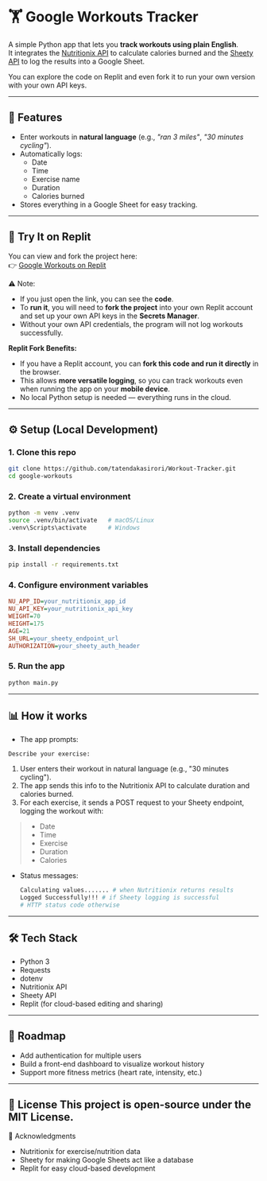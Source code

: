 # 🏋️ Google Workouts Tracker

A simple Python app that lets you **track workouts using plain English**.  
It integrates the [Nutritionix API](https://developer.nutritionix.com/) to calculate calories burned and the [Sheety API](https://sheety.co/) to log the results into a Google Sheet.  

You can explore the code on Replit and even fork it to run your own version with your own API keys.  

---

## 🚀 Features
- Enter workouts in **natural language** (e.g., *"ran 3 miles"*, *"30 minutes cycling"*).  
- Automatically logs:
  - Date  
  - Time  
  - Exercise name  
  - Duration  
  - Calories burned  
- Stores everything in a Google Sheet for easy tracking.  

---

## 📱 Try It on Replit
You can view and fork the project here:  
👉 [Google Workouts on Replit](https://replit.com/@tatendakasirori/Google-Workouts)

⚠️ Note:  
- If you just open the link, you can see the **code**.  
- To **run it**, you will need to **fork the project** into your own Replit account and set up your own API keys in the **Secrets Manager**.  
- Without your own API credentials, the program will not log workouts successfully.  

**Replit Fork Benefits:**  
- If you have a Replit account, you can **fork this code and run it directly** in the browser.  
- This allows **more versatile logging**, so you can track workouts even when running the app on your **mobile device**.  
- No local Python setup is needed — everything runs in the cloud.  

---

## ⚙️ Setup (Local Development)

### 1. Clone this repo
```bash
git clone https://github.com/tatendakasirori/Workout-Tracker.git
cd google-workouts
```
### 2. Create a virtual environment
```bash
python -m venv .venv
source .venv/bin/activate   # macOS/Linux
.venv\Scripts\activate      # Windows
```
### 3. Install dependencies
```bash
pip install -r requirements.txt
```
### 4. Configure environment variables
```ini
NU_APP_ID=your_nutritionix_app_id
NU_API_KEY=your_nutritionix_api_key
WEIGHT=70
HEIGHT=175
AGE=21
SH_URL=your_sheety_endpoint_url
AUTHORIZATION=your_sheety_auth_header
```
### 5. Run the app
```bash
python main.py
```
---
## 📊 How it works
- The app prompts:
```sql
Describe your exercise:
```
1. User enters their workout in natural language (e.g., "30 minutes cycling").
2. The app sends this info to the Nutritionix API to calculate duration and calories burned.
3. For each exercise, it sends a POST request to your Sheety endpoint, logging the workout with:
> - Date
> - Time
> - Exercise
> - Duration
> - Calories
- Status messages:
  ```bash
  Calculating values....... # when Nutritionix returns results
  Logged Successfully!!! # if Sheety logging is successful
  # HTTP status code otherwise
---
## 🛠️ Tech Stack
- Python 3
- Requests
- dotenv
- Nutritionix API
- Sheety API
- Replit (for cloud-based editing and sharing)
---
## 📌 Roadmap
- Add authentication for multiple users
- Build a front-end dashboard to visualize workout history
- Support more fitness metrics (heart rate, intensity, etc.)
---
📜 License
This project is open-source under the MIT License.
---
🙌 Acknowledgments
- Nutritionix for exercise/nutrition data
- Sheety for making Google Sheets act like a database
- Replit for easy cloud-based development
